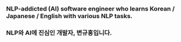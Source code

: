 ### NLP-addicted (AI) software engineer who learns Korean / Japanese / English with various NLP tasks.

### NLP와 AI에 진심인 개발자, 변규홍입니다.
